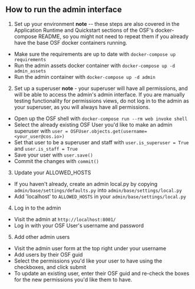 ## How to run the admin interface

1. Set up your environment
**note** -- these steps are also covered in the Application Runtime and Quickstart sections of the OSF's docker-compose README,
so you might not need to repeat them if you already have the base OSF docker containers running.
- Make sure the requirements are up to date with `docker-compose up requirements`
- Run the admin assets docker container with `docker-compose up -d admin_assets`
- Run the admin container with `docker-compose up -d admin`

2. Set up a superuser
**note** - your superuser will have all permissions, and will be able to access the admin's admin interface.
If you are manually testing functionality for permissions views, do not log in to the admin as your superuser, as you will always have all permissions.
- Open up the OSF shell with `docker-compose run --rm web invoke shell`
- Select the already existing OSF User you'd like to make an admin superuser with `user = OSFUser.objects.get(username=<your_user@cos.io>)`
- Set that user to be a superuser and staff with `user.is_superuser = True` and `user.is_staff = True`
- Save your user with `user.save()`
- Commit the changes with `commit()`

3. Update your ALLOWED_HOSTS
- If you haven't already, create an admin local.py by copying `admin/base/settings/defaults.py` into `admin/base/settings/local.py`
- Add 'localhost' to `ALLOWED_HOSTS` in your `admin/base/settings/local.py`

4. Log in to the admin
- Visit the admin at `http://localhost:8001/`
- Log in with your OSF User's username and password

5. Add other admin users
- Visit the admin user form at the top right under your username
- Add users by their OSF guid
- Select the permissions you'd like your user to have using the checkboxes, and click submit
- To update an existing user, enter their OSF guid and re-check the boxes for the new permissions you'd like them to have.
